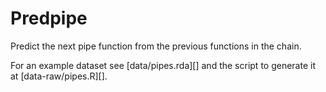 # Predpipe #
Predict the next pipe function from the previous functions in the chain.

For an example dataset see [data/pipes.rda][] and the script to generate it at
[data-raw/pipes.R][].

